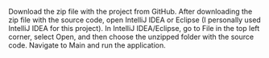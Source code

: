 Download the zip file with the project from GitHub. After downloading the zip file with the source code, open IntelliJ IDEA or Eclipse (I personally used IntelliJ IDEA for this project). In IntelliJ IDEA/Eclipse, go to File in the top left corner, select Open, and then choose the unzipped folder with the source code. Navigate to Main and run the application.
